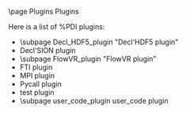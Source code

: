 \page Plugins Plugins

Here is a list of %PDI plugins:
* \subpage Decl_HDF5_plugin "Decl'HDF5 plugin"
* Decl'SION plugin
* \subpage FlowVR_plugin "FlowVR plugin"
* FTI plugin
* MPI plugin
* Pycall plugin
* test plugin
* \subpage user_code_plugin user_code plugin
